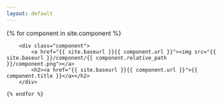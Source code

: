 ```yaml
---
layout: default
---
```


<div class="content">
	{% for component in site.component %}

		<div class="component">
			<a href="{{ site.baseurl }}{{ component.url }}"><img src="{{ site.baseurl }}/component/{{ component.relative_path }}/component.png"></a>
	    	<h2><a href="{{ site.baseurl }}{{ component.url }}">{{ component.title }}</a></h2>
	    </div>

	{% endfor %}
</div>
